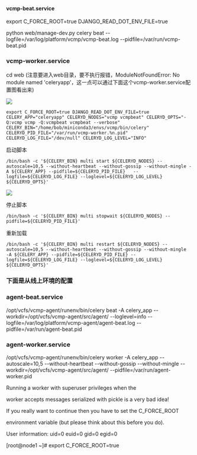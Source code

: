 #### vcmp-beat.service

export C_FORCE_ROOT=true DJANGO_READ_DOT_ENV_FILE=true

python web/manage-dev.py celery beat --logfile=/var/log/platform/vcmp/vcmp-beat.log --pidfile=/var/run/vcmp-beat.pid

### vcmp-worker.service

cd web   (注意要进入web目录，要不执行报错，ModuleNotFoundError: No module named 'celeryapp'，这一点可以通过下面这个vcmp-worker.service配置图看出来)

![](https://gitee.com/hxc8/images6/raw/master/img/202407182352737.jpg)

```
export C_FORCE_ROOT=true DJANGO_READ_DOT_ENV_FILE=true CELERY_APP="celeryapp" CELERYD_NODES="vcmp vcmpbeat" CELERYD_OPTS="-Q:vcmp vcmp -Q:vcmpbeat vcmpbeat --verbose" CELERY_BIN="/home/bob/miniconda3/envs/vcmp/bin/celery" CELERYD_PID_FILE="/var/run/vcmp-worker.%n.pid" CELERYD_LOG_FILE="/dev/null" CELERYD_LOG_LEVEL="INFO"
```

启动脚本

```
/bin/bash -c '${CELERY_BIN} multi start ${CELERYD_NODES} --autoscale=10,5 --without-heartbeat --without-gossip --without-mingle -A ${CELERY_APP} --pidfile=${CELERYD_PID_FILE}   --logfile=${CELERYD_LOG_FILE} --loglevel=${CELERYD_LOG_LEVEL} ${CELERYD_OPTS}'
```

![](https://gitee.com/hxc8/images6/raw/master/img/202407182352968.jpg)

停止脚本

```
/bin/bash -c '${CELERY_BIN} multi stopwait ${CELERYD_NODES} --pidfile=${CELERYD_PID_FILE}'
```

重新加载

```
/bin/bash -c '${CELERY_BIN} multi restart ${CELERYD_NODES} --autoscale=10,5 --without-heartbeat --without-gossip --without-mingle  -A ${CELERY_APP} --pidfile=${CELERYD_PID_FILE} --logfile=${CELERYD_LOG_FILE} --loglevel=${CELERYD_LOG_LEVEL} ${CELERYD_OPTS}'
```

### 下面是从线上环境的配置

### agent-beat.service

/opt/vcfs/vcmp-agent/runenv/bin/celery beat -A celery_app --workdir=/opt/vcfs/vcmp-agent/src/agent/ --loglevel=info --logfile=/var/log/platform/vcmp-agent/agent-beat.log --pidfile=/var/run/agent-beat.pid

### agent-worker.service

/opt/vcfs/vcmp-agent/runenv/bin/celery worker -A celery_app --autoscale=10,5 --without-heartbeat --without-gossip --without-mingle --workdir=/opt/vcfs/vcmp-agent/src/agent/ --pidfile=/var/run/agent-worker.pid

Running a worker with superuser privileges when the

worker accepts messages serialized with pickle is a very bad idea!

If you really want to continue then you have to set the C_FORCE_ROOT

environment variable (but please think about this before you do).

User information: uid=0 euid=0 gid=0 egid=0

[root@node1 ~]# export C_FORCE_ROOT=true